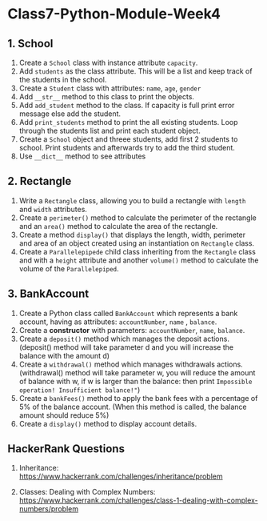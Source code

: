# Class7-Python-Module-Week4

## 1. School

1. Create a `School` class with instance attribute `capacity`.
2. Add `students` as the class attribute. This will be a list and keep track of the students in the school.
3. Create a `Student` class with attributes: `name`, `age`, `gender`
4. Add `__str__` method to this class to print the objects.
6. Add `add_student` method to the class. If capacity is full print error message else add the student.
7. Add `print_students` method to print the all existing students. Loop through the students list and print each student object.
8. Create a `School` object and threee students, add first 2 students to school. Print students and afterwards try to add the third student.
9. Use `__dict__` method to see attributes

## 2. Rectangle

1. Write a `Rectangle` class, allowing you to build a rectangle with `length` and `width` attributes.
2. Create a `perimeter()` method to calculate the perimeter of the rectangle and an `area()` method to calculate the area of ​​the rectangle.
3. Create a method `display()` that displays the length, width, perimeter and area of an object created using an instantiation on `Rectangle` class.
4. Create a `Parallelepipede` child class inheriting from the `Rectangle` class and with a `height` attribute and another `volume()` method to calculate the volume of the `Parallelepiped`.

## 3. BankAccount

1. Create a Python class called  `BankAccount`  which represents a bank account, having as attributes:  `accountNumber`,  `name` , `balance`.
2.  Create a  **constructor**  with parameters:  `accountNumber`, `name`, `balance`.
3.  Create a  `deposit()`  method which manages the deposit actions. (deposit() method will take parameter d and you will increase the balance with the amount d)
4.  Create a  `withdrawal()` method which manages withdrawals actions. (withdrawal() method will take parameter w, you will reduce the amount of balance with w, if w is larger than the balance: then print `Impossible operation! Insufficient balance!"`)
5.  Create a `bankFees()` method to apply the bank fees with a percentage of 5% of the balance account. (When this method is called, the balance amount should reduce 5%)
6.  Create a  `display()` method to display account details.


## HackerRank Questions

1. Inheritance: https://www.hackerrank.com/challenges/inheritance/problem
  
2. Classes: Dealing with Complex Numbers: https://www.hackerrank.com/challenges/class-1-dealing-with-complex-numbers/problem
